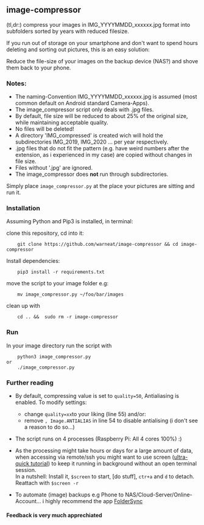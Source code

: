 ## image-compressor

(tl,dr:) compress your images in IMG_YYYYMMDD_xxxxxx.jpg format into subfolders sorted by years with reduced filesize.<br />

If you run out of storage on your smartphone and don't want to spend hours deleting and sorting out pictures, this is an easy solution:<br />

Reduce the file-size of your images on the backup device (NAS?) and shove them back to your phone.

### Notes:
- The naming-Convention IMG_YYYYMMDD_xxxxxx.jpg is assumed (most common default on Android standard Camera-Apps).
- The image_compressor script only deals with .jpg files.
- By default, file size will be reduced to about 25% of the original size, while maintaining acceptable quality.
- No files will be deleted!
- A directory 'IMG_compressed' is created wich will hold the subdirectories IMG_2019, IMG_2020 ... per year respectively.
- .jpg files that do not fit the pattern (e.g. have weird numbers after the extension, as i experienced in my case) are copied without changes in file size.
- Files without '.jpg' are ignored.
- The image_compressor does **not** run through subdirectories.

Simply place `image_compressor.py` at the place your pictures are sitting and run it. 

### Installation
Assuming Python and Pip3 is installed, in terminal:

clone this repository, cd into it:

        git clone https://github.com/warneat/image-compressor && cd image-compressor

Install dependencies:

        pip3 install -r requirements.txt

move the script to your image folder e.g: 
    
        mv image_compressor.py ~/foo/bar/images

clean up with

        cd .. &&  sudo rm -r image-compressor

### Run

In your image directory run the script with 
    
        python3 image_compressor.py
    or
        ./image_compressor.py





### Further reading

- By default, compressing value is set to `quality=50`, Antialiasing is enabled. To modify settings:
  - change `quality=xx`to your liking (line 55) and/or: 
  - remove `, Image.ANTIALIAS` in line 54 to disable antialising (i don't see a reason to do so...)
  
- The script runs on 4 processes (Raspberry Pi: All 4 cores 100%) :)

- As the processing might take hours or days for a large amount of data, when accessing via remote/ssh you might want to use screen ([ultra-quick tutorial](https://linuxize.com/post/how-to-use-linux-screen/)) to keep it running in background without an open terminal session.<br> 
In a nutshell: Install it, `$screen` to start, [do stuff], `ctr+a` and `d` to detach. Reattach with `$screen -r`

- To automate (image) backups e.g Phone to NAS/Cloud-Server/Online-Account... i highly recommend the app [FolderSync](https://play.google.com/store/apps/details?id=dk.tacit.android.foldersync.lite) 

#### Feedback is very much apprechiated
